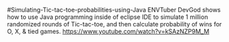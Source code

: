 #Simulating-Tic-tac-toe-probabilities-using-Java
ENVTuber DevGod shows how to use Java programming inside of eclipse IDE to simulate 1 million randomized rounds of Tic-tac-toe, and then calculate probability of wins for O, X, &amp; tied games.
https://www.youtube.com/watch?v=kSAzNZP9M_M
